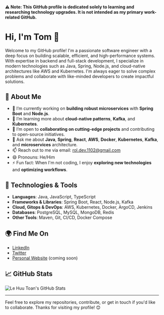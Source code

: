 

#### **⚠️ Note:** This GitHub profile is **dedicated solely to learning and researching technology upgrades**. It is not intended as my primary work-related GitHub.


# Hi, I'm Tom 👋

Welcome to my GitHub profile! I'm a passionate software engineer with a deep focus on building scalable, efficient, and high-performance systems. With expertise in backend and full-stack development, I specialize in modern technologies such as Java, Spring, Node.js, and cloud-native architectures like AWS and Kubernetes. I'm always eager to solve complex problems and collaborate with like-minded developers to create impactful solutions.

## 🚀 About Me

- 🔭 I’m currently working on **building robust microservices** with **Spring Boot** and **Node.js**.
- 🌱 I’m learning more about **cloud-native patterns**, **Kafka**, and **Kubernetes**.
- 👯 I’m open to **collaborating on cutting-edge projects** and contributing to open-source initiatives.
- 💬 Ask me about **Java**, **Spring**, **React**, **AWS**, **Docker**, **Kubernetes**, **Kafka**, and **microservices** architecture.
- 📫 Reach out to me via email: [rol.dev.1102@gmail.com](mailto:rol.dev.1102@gmail.com)
- 😄 Pronouns: He/Him
- ⚡ Fun fact: When I'm not coding, I enjoy **exploring new technologies** and **optimizing workflows**.

## 🔧 Technologies & Tools

- **Languages**: Java, JavaScript, TypeScript
- **Frameworks & Libraries**: Spring Boot, React, Node.js, Kafka
- **Cloud, Gitops & DevOps**: AWS, Kubernetes, Docker, ArgoCD, Jenkins
- **Databases**: PostgreSQL, MySQL, MongoDB, Redis
- **Other Tools**: Maven, Git, CI/CD, Docker Compose

## 🌍 Find Me On

- [LinkedIn](www.linkedin.com/in/toan-tom)
- [Twitter](https://x.com/rol_le1843)
- [Personal Website](https://lehuutoan.dev) (coming soon)

## 📈 GitHub Stats

![Le Huu Toan's GitHub Stats](https://github-readme-stats.vercel.app/api?username=toanhhg123)

---

Feel free to explore my repositories, contribute, or get in touch if you'd like to collaborate. Thanks for visiting my profile! 😊
